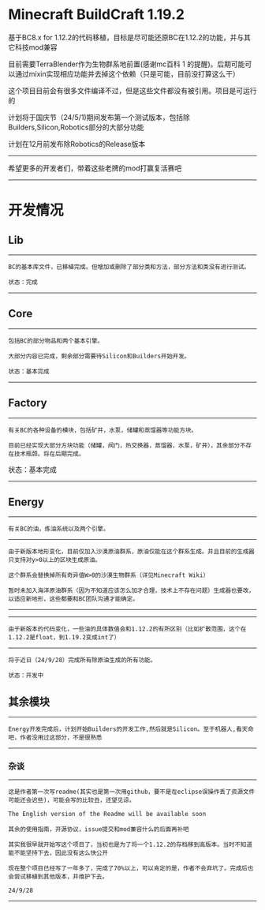 Minecraft BuildCraft 1.19.2
===========================

基于BC8.x for 1.12.2的代码移植，目标是尽可能还原BC在1.12.2的功能，并与其它科技mod兼容

目前需要TerraBlender作为生物群系地前置(感谢mc百科 1 的提醒)。后期可能可以通过mixin实现相应功能并去掉这个依赖（只是可能，目前没打算这么干）

这个项目目前会有很多文件编译不过，但是这些文件都没有被引用。项目是可运行的

计划将于国庆节（24/5/1)期间发布第一个测试版本，包括除Builders,Silicon,Robotics部分的大部分功能

计划在12月前发布除Robotics的Release版本

****

希望更多的开发者们，带着这些老牌的mod打赢复活赛吧

****


# 开发情况
## Lib
****

    BC的基本库文件，已移植完成。但增加或删除了部分类和方法，部分方法和类没有进行测试。

    状态：完成

****
## Core
****

    包括BC的部分物品和两个基本引擎。

    大部分内容已完成，剩余部分需要待Silicon和Builders开始开发。

    状态：基本完成

****
## Factory
****

    有关BC的各种设备的模块，包括矿井，水泵，储罐和蒸馏器等功能方块。

    目前已经实现大部分方块功能（储罐，阀门，热交换器，蒸馏器，水泵，矿井），其余部分不存在技术瓶颈。将在后期完成。

状态：基本完成

****
## Energy
****

    有关BC的油，炼油系统以及两个引擎。
---
    由于新版本地形变化，目前仅加入沙漠原油群系，原油仅能在这个群系生成。并且目前的生成器只支持对y>0以上的区块生成原油。

    这个群系会替换掉所有奇异值W>0的沙漠生物群系（详见Minecraft Wiki）

    暂时未加入海洋原油群系（因为不知道应该怎么加才合理，技术上不存在问题）生成器也要改，以适应新地形，这些都要和BC团队沟通才能确定。
---
---
    由于新版本的代码变化，一些油的具体数值会和1.12.2的有所区别（比如扩散范围，这个在1.12.2是float，到1.19.2变成int了）
---
    将于近日（24/9/28）完成所有除原油生成的所有功能。

    状态：开发中

## 其余模块
****

    Energy开发完成后，计划开始Builders的开发工作,然后就是Silicon。至于机器人,看天命吧，作者没用过这部分，不是很熟悉

****

### 杂谈
****

    这是作者第一次写readme(其实也是第一次用github，要不是在eclipse误操作丢了资源文件可能还会迟些)，可能会写的比较丑，还望见谅。

    The English version of the Readme will be available soon

    其余的使用指南，开源协议，issue提交和mod兼容什么的后面再补吧

    其实我很早就开始写这个项目了，当初也是为了将一个1.12.2的存档移到高版本。当时不知道能不能坚持下去，因此没有这么快公开

    现在整个项目已经写了一年多了，完成了70%以上，可以肯定的是，作者不会弃坑了。完成后也会尝试移植到其他版本，并维护下去。

    24/9/28

****

